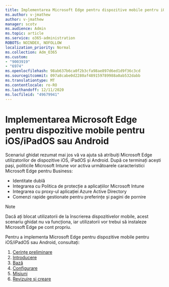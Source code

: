 ```yaml
---
title: Implementarea Microsoft Edge pentru dispozitive mobile pentru iOS/iPadOS sau Android
ms.author: v-jmathew
author: v-jmathew
manager: scotv
ms.audience: Admin
ms.topic: article
ms.service: o365-administration
ROBOTS: NOINDEX, NOFOLLOW
localization_priority: Normal
ms.collection: Adm_O365
ms.custom:
- "9003919"
- "6974"
ms.openlocfilehash: 98ab637b6ca0f2b3cfa98ae897d6ed1d9f36c3cd
ms.sourcegitcommit: 097a8cabe0d2280af489159789988a0ab532dabb
ms.translationtype: MT
ms.contentlocale: ro-RO
ms.lasthandoff: 12/11/2020
ms.locfileid: "49679941"
---
```

# <a name="deploy-microsoft-edge-for-mobile-for-iosipados-or-android"></a>Implementarea Microsoft Edge pentru dispozitive mobile pentru iOS/iPadOS sau Android

Scenariul ghidat rezumat mai jos vă va ajuta să atribuiți Microsoft Edge utilizatorilor de dispozitive iOS, iPadOS și Android. După ce terminați acești pași, politicile Microsoft Intune vor activa următoarele caracteristici Microsoft Edge pentru Business:

- Identitate dublă
- Integrarea cu Politica de protecție a aplicațiilor Microsoft Intune
- Integrarea cu proxy-ul aplicației Azure Active Directory
- Comenzi rapide gestionate pentru preferințe și pagini de pornire

> [!NOTE]
> Dacă ați blocat utilizatorii de la înscrierea dispozitivelor mobile, acest scenariu ghidat nu va funcționa, iar utilizatorii vor trebui să instaleze Microsoft Edge pe cont propriu.

Pentru a implementa Microsoft Edge pentru dispozitive mobile pentru iOS/iPadOS sau Android, consultați:

1. [Cerințe preliminare](https://go.microsoft.com/fwlink/?linkid=2133027)
2. [Introducere](https://go.microsoft.com/fwlink/?linkid=2133520)
3. [Bază](https://go.microsoft.com/fwlink/?linkid=2133421)
4. [Configurare](https://go.microsoft.com/fwlink/?linkid=2133521)
5. [Misiuni](https://go.microsoft.com/fwlink/?linkid=2132869)
6. [Revizuire și creare](https://go.microsoft.com/fwlink/?linkid=2133522)
